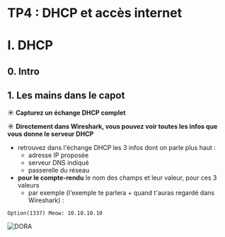 # TP4 : DHCP et accès internet


# I. DHCP

## 0. Intro

## 1. Les mains dans le capot

☀️ **Capturez un échange DHCP complet**










☀️ **Directement dans Wireshark, vous pouvez voir toutes les infos que vous donne  le serveur DHCP**

- retrouvez dans l'échange DHCP les 3 infos dont on parle plus haut :
  - adresse IP proposée
  - serveur DNS indiqué
  - passerelle du réseau
- **pour le compte-rendu** le nom des champs et leur valeur, pour ces 3 valeurs
  - par exemple (l'exemple te parlera + quand t'auras regardé dans Wireshark) :

```
Option(1337) Meow: 10.10.10.10
```

![DORA](./img/dora.jpg)

